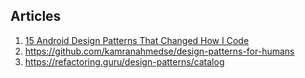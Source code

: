 ## Articles

1. [15 Android Design Patterns That Changed How I Code](https://freedium.cfd/https://trricho.medium.com/15-android-design-patterns-that-changed-how-i-code-484582fd55a8)
2. https://github.com/kamranahmedse/design-patterns-for-humans
3. https://refactoring.guru/design-patterns/catalog